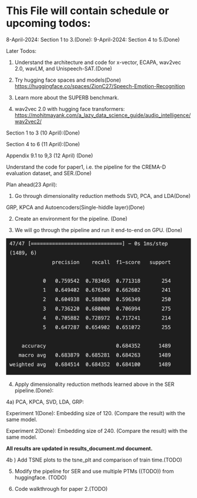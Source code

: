 # This File will contain schedule or upcoming todos:

8-April-2024: Section 1 to 3.(Done):
9-April-2024: Section 4 to 5.(Done)

Later Todos:
1) Understand the architecture and code for x-vector, ECAPA, wav2vec 2.0, wavLM, and Unispeech-SAT.(Done)

2) Try hugging face spaces and models(Done)
    https://huggingface.co/spaces/ZionC27/Speech-Emotion-Recognition

3) Learn more about the SUPERB benchmark.

4) wav2vec 2.0 with hugging face transformers:
https://mohitmayank.com/a_lazy_data_science_guide/audio_intelligence/wav2vec2/

Section 1 to 3 (10 April):(Done)

Section 4 to 6 (11 April):(Done)

Appendix 9.1 to 9,3 (12 April) (Done)

Understand the code for paper1, i.e. the pipeline for the CREMA-D evaluation dataset, and SER.(Done)

Plan ahead(23 April):

1) Go through dimensionality reduction methods SVD, PCA, and LDA(Done)

 GRP, KPCA and Autoencoders(Single-hiddle layer)(Done)

2) Create an environment for the pipeline. (Done)

3) We will go through the pipeline and run it end-to-end on GPU. (Done)

![OpenAI Logo](images/output_report.png "OpenAI Logo")

4) Apply dimensionality reduction methods learned above in the SER pipeline.(Done):

4a) PCA, KPCA, SVD, LDA, GRP:

Experiment 1(Done): Embedding size of 120. (Compare the result) with the same model.

Experiment 2(Done): Embedding size of 240. (Compare the result) with the same model.

**All results are updated in results_document.md document.**

4b ) Add TSNE plots to the tsne_plt and comparison of train time.(TODO)

5) Modify the pipeline for SER and use multiple PTMs ((TODO)) from huggingface. (TODO)

6) Code walkthrough for paper 2.(TODO)

